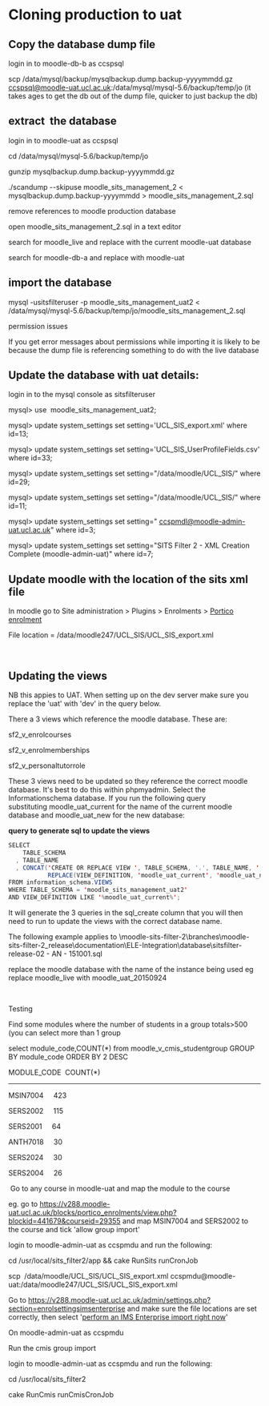 # Cloning production to uat

## Copy the database dump file

login in to moodle-db-b as ccspsql

scp /data/mysql/backup/mysqlbackup.dump.backup-yyyymmdd.gz <ccspsql@moodle-uat.ucl.ac.uk>:/data/mysql/mysql-5.6/backup/temp/jo (it takes ages to get the db out of the dump file, quicker to just backup the db)

## extract  the database

login in to moodle-uat as ccspsql

cd /data/mysql/mysql-5.6/backup/temp/jo

gunzip mysqlbackup.dump.backup-yyyymmdd.gz

./scandump --skipuse moodle\_sits\_management\_2 &lt; mysqlbackup.dump.backup-yyyymmdd &gt; moodle\_sits\_management\_2.sql

remove references to moodle production database

open moodle\_sits\_management\_2.sql in a text editor

search for moodle\_live and replace with the current moodle-uat database

search for moodle-db-a and replace with moodle-uat

## import the database

mysql -usitsfilteruser -p moodle\_sits\_management\_uat2 &lt; /data/mysql/mysql-5.6/backup/temp/jo/moodle\_sits\_management\_2.sql

permission issues

If you get error messages about permissions while importing it is likely to be because the dump file is referencing something to do with the live database

## Update the database with uat details:

login in to the mysql console as sitsfilteruser

mysql&gt; use  moodle\_sits\_management\_uat2;

mysql&gt; update system\_settings set setting='UCL\_SIS\_export.xml' where id=13;

mysql&gt; update system\_settings set setting='UCL\_SIS\_UserProfileFields.csv' where id=33;

mysql&gt; update system\_settings set setting="/data/moodle/UCL\_SIS/" where id=29;

mysql&gt; update system\_settings set setting="/data/moodle/UCL\_SIS/" where id=11;

mysql&gt; update system\_settings set setting=" <ccspmdl@moodle-admin-uat.ucl.ac.uk>" where id=3;

mysql&gt; update system\_settings set setting="SITS Filter 2 - XML Creation Complete (moodle-admin-uat)" where id=7;

## Update moodle with the location of the sits xml file

In moodle go to Site administration &gt; Plugins &gt; Enrolments &gt; [Portico enrolment](https://v289.moodle-dev.ucl.ac.uk/admin/settings.php?section=enrolsettingsimsenterprise)

File location = /data/moodle247/UCL\_SIS/UCL\_SIS\_export.xml

 

## Updating the views

NB this appies to UAT. When setting up on the dev server make sure you replace the 'uat' with 'dev' in the query below.

There a 3 views which reference the moodle database. These are:

sf2\_v\_enrolcourses

sf2\_v\_enrolmemberships

sf2\_v\_personaltutorrole

These 3 views need to be updated so they reference the correct moodle database. It's best to do this within phpmyadmin. Select the Informationschema database. If you run the following query substituting moodle\_uat\_current for the name of the current moodle database and moodle\_uat\_new for the new database:

**query to generate sql to update the views**

``` java
SELECT
    TABLE_SCHEMA
  , TABLE_NAME
  , CONCAT('CREATE OR REPLACE VIEW ', TABLE_SCHEMA, '.', TABLE_NAME, ' AS ',
           REPLACE(VIEW_DEFINITION, 'moodle_uat_current', 'moodle_uat_new'), ';') AS sql_create
FROM information_schema.VIEWS
WHERE TABLE_SCHEMA = 'moodle_sits_management_uat2'
AND VIEW_DEFINITION LIKE '%moodle_uat_current%';
```

It will generate the 3 queries in the sql\_create column that you will then need to run to update the views with the correct database name.

The following example applies to \\moodle-sits-filter-2\\branches\\moodle-sits-filter-2\_release\\documentation\\ELE-Integration\\database\\sitsfilter-release-02 - AN - 151001.sql

replace the moodle database with the name of the instance being used eg replace moodle\_live with moodle\_uat\_20150924

 

Testing

Find some modules where the number of students in a group totals&gt;500 (you can select more than 1 group

select module\_code,COUNT(\*) from moodle\_v\_cmis\_studentgroup GROUP BY module\_code ORDER BY 2 DESC

MODULE\_CODE  COUNT(\*)               

------------ ----------------------

MSIN7004     423                    

SERS2002     115                    

SERS2001     64                     

ANTH7018     30                     

SERS2024     30                     

SERS2004     26 

 Go to any course in moodle-uat and map the module to the course

eg. go to <https://v288.moodle-uat.ucl.ac.uk/blocks/portico_enrolments/view.php?blockid=441679&courseid=29355> and map MSIN7004 and SERS2002 to the course and tick 'allow group import'

login to moodle-admin-uat as ccspmdu and run the following:

cd /usr/local/sits\_filter2/app && cake RunSits runCronJob

scp  /data/moodle/UCL\_SIS/UCL\_SIS\_export.xml ccspmdu@moodle-uat:/data/moodle247/UCL\_SIS/UCL\_SIS\_export.xml

Go to <https://v288.moodle-uat.ucl.ac.uk/admin/settings.php?section=enrolsettingsimsenterprise> and make sure the file locations are set correctly, then select '[perform an IMS Enterprise import right now](https://v288.moodle-uat.ucl.ac.uk/enrol/imsenterprise/importnow.php?sesskey=HavT2H54mb)'

On moodle-admin-uat as ccspmdu

Run the cmis group import

login to moodle-admin-uat as ccspmdu and run the following:

cd /usr/local/sits\_filter2

cake RunCmis runCmisCronJob

 


